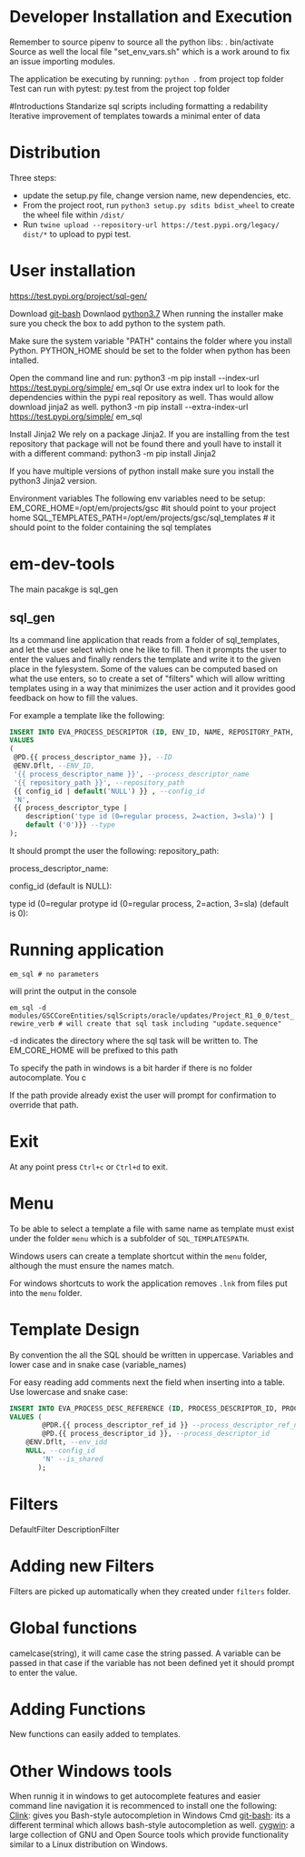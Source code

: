 # Developer Installation and Execution
Remember to source pipenv to source all the python libs: . bin/activate
Source as well the local file "set_env_vars.sh" which is a work around to fix an issue importing modules.

The application be executing by running: `python .` from project top folder
Test can run with pytest: py.test from the project top folder

#Introductions
Standarize sql scripts including formatting a redability
Iterative improvement of templates towards a minimal enter of data

# Distribution
Three steps:
- update the setup.py file, change version name, new dependencies, etc.
- From the project root, run `python3 setup.py sdits bdist_wheel` to create the wheel file within `/dist/`
- Run `twine upload --repository-url https://test.pypi.org/legacy/ dist/*` to upload to pypi test.


# User installation
https://test.pypi.org/project/sql-gen/

Download [git-bash](https://git-scm.com/download/win)
Downlaod [python3.7](https://www.python.org/ftp/python/3.7.0/python-3.7.0.exe)
When running the installer make sure you check the box to add python to the system path.

Make sure the system variable "PATH" contains the folder where you install Python.
PYTHON_HOME should be set to the folder when python has been intalled.

Open the command line and run:
python3 -m pip install --index-url https://test.pypi.org/simple/ em_sql
Or use extra index url to look for the dependencies within the pypi real repository as well. Thas would allow download jinja2 as well.
python3 -m pip install --extra-index-url https://test.pypi.org/simple/ em_sql

Install Jinja2
We rely on a package Jinja2. If you are installing from the test repository that package will not be found there and youll have to install it with a different command:
python3 -m pip install Jinja2

If you have multiple versions of python install make sure you install the python3 Jinja2 version.
 

Environment variables
The following env variables need to be setup:
EM_CORE_HOME=/opt/em/projects/gsc #it should point to your project home
SQL_TEMPLATES_PATH=/opt/em/projects/gsc/sql_templates # it should point to the folder containing the sql templates

# em-dev-tools
 The main pacakge is sql_gen
 
 ## sql_gen
  Its a command line application that reads from a folder of sql_templates, and let the user select which one he like to fill. Then it prompts the user to enter the values and finally renders the template and write it to the given place in the fylesystem.
  Some of the values can be computed based on what the use enters, so to create a set of "filters" which will allow writting templates using in a way that minimizes the user action and it provides good feedback on how to fill the values.
 
For example a template like the following:


```sql
INSERT INTO EVA_PROCESS_DESCRIPTOR (ID, ENV_ID, NAME, REPOSITORY_PATH, CONFIG_PROCESS_ID, IS_DELETED, TYPE) 
VALUES 
(
 @PD.{{ process_descriptor_name }}, --ID
 @ENV.Dflt, --ENV_ID,
 '{{ process_descriptor_name }}', --process_descriptor_name
 '{{ repository_path }}', --repository_path 
 {{ config_id | default('NULL') }} , --config_id
 'N',
 {{ process_descriptor_type |
    description('type id (0=regular process, 2=action, 3=sla)') |
    default ('0')}} --type
);
```


It should prompt the user the following:
 repository_path:
 
 process_descriptor_name:
 
 config_id (default is NULL):
 
 type id (0=regular protype id (0=regular process, 2=action, 3=sla) (default is 0):
  
# Running application  

`em_sql # no parameters`

will print the output in the console

`em_sql -d modules/GSCCoreEntities/sqlScripts/oracle/updates/Project_R1_0_0/test_rewire_verb # will create that sql task including "update.sequence"`

-d indicates the directory where the sql task will be written to. The EM_CORE_HOME will be prefixed to this path

To specify the path in windows is a bit harder if there is no folder autocomplate. You c

If the path provide already exist the user will prompt for confirmation to override that path.

# Exit
At any point press `Ctrl+c` or `Ctrl+d` to exit.
# Menu
To be able to select a template a file with same name as template must exist under the folder `menu` which is a subfolder of `SQL_TEMPLATESPATH`.

Windows users can create a template shortcut within the `menu` folder, although the must ensure the names match. 

For windows shortcuts to work the application removes `.lnk` from files put into the `menu` folder. 
# Template Design
By convention the all the SQL should be written in uppercase. 
Variables and lower case and in snake case (variable_names)

For easy reading add comments next the field when inserting into a table. Use lowercase and snake case:
```sql
INSERT INTO EVA_PROCESS_DESC_REFERENCE (ID, PROCESS_DESCRIPTOR_ID, PROCESS_DESCRIPTOR_ENV_ID, CONFIG_ID, IS_SHARED) 
VALUES (
        @PDR.{{ process_descriptor_ref_id }} --process_descriptor_ref_name,
        @PD.{{ process_descriptor_id }}, --process_descriptor_id
	@ENV.Dflt, --env_idd
	NULL, --config_id
       	'N' --is_shared
       );
```
# Filters
DefaultFilter
DescriptionFilter

# Adding new Filters
Filters are picked up automatically when they created under `filters` folder. 

# Global functions
camelcase(string), it will came case the string passed. A variable can be passed in that case if the variable has not been defined yet it should prompt to enter the value.
# Adding Functions
New functions can easily added to templates. 
# Other Windows tools
When runnig it in windows to get autocomplete features and easier command line navigation it is recommenced to install one the following:
[Clink]( http://mridgers.github.io/clink/): gives you Bash-style autocompletion in Windows Cmd
[git-bash](https://gitforwindows.org/): its a different terminal which allows  bash-style autocompletion as well. 
[cygwin](https://www.cygwin.com/): a large collection of GNU and Open Source tools which provide functionality similar to a Linux distribution on Windows. 
  
